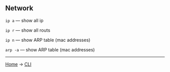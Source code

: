 ## Network 

`ip a` — show all ip

`ip r` — show all routs

`ip n` — show ARP table (mac addresses)

`arp -a` — show ARP table (mac addresses)



---
[Home](../README.md) -> [CLI](cli.md)
